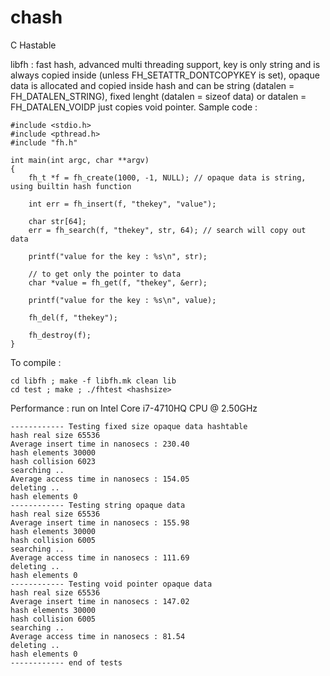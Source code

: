 # chash
C Hastable

libfh : fast hash, advanced multi threading support, key is only string and is always copied inside (unless FH_SETATTR_DONTCOPYKEY is set), 
opaque data is allocated and copied inside hash and can be string (datalen = FH_DATALEN_STRING), fixed lenght (datalen = sizeof data) or datalen = FH_DATALEN_VOIDP just copies void pointer.
Sample code :

```
#include <stdio.h>
#include <pthread.h>
#include "fh.h"

int main(int argc, char **argv)
{
    fh_t *f = fh_create(1000, -1, NULL); // opaque data is string, using builtin hash function

    int err = fh_insert(f, "thekey", "value");

    char str[64];
    err = fh_search(f, "thekey", str, 64); // search will copy out data

    printf("value for the key : %s\n", str);

	// to get only the pointer to data
	char *value = fh_get(f, "thekey", &err);

    printf("value for the key : %s\n", value);

    fh_del(f, "thekey");

    fh_destroy(f);
}

```
To compile :

```
cd libfh ; make -f libfh.mk clean lib
cd test ; make ; ./fhtest <hashsize>
```

Performance : run on Intel Core i7-4710HQ CPU @ 2.50GHz

```
------------ Testing fixed size opaque data hashtable 
hash real size 65536
Average insert time in nanosecs : 230.40
hash elements 30000
hash collision 6023
searching ..
Average access time in nanosecs : 154.05
deleting ..
hash elements 0
------------ Testing string opaque data 
hash real size 65536
Average insert time in nanosecs : 155.98
hash elements 30000
hash collision 6005
searching ..
Average access time in nanosecs : 111.69
deleting ..
hash elements 0
------------ Testing void pointer opaque data 
hash real size 65536
Average insert time in nanosecs : 147.02
hash elements 30000
hash collision 6005
searching ..
Average access time in nanosecs : 81.54
deleting ..
hash elements 0
------------ end of tests 
```

